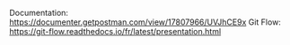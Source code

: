 Documentation: https://documenter.getpostman.com/view/17807966/UVJhCE9x
Git Flow: https://git-flow.readthedocs.io/fr/latest/presentation.html
